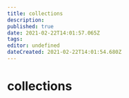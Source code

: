 ```yaml
---
title: collections
description: 
published: true
date: 2021-02-22T14:01:57.065Z
tags: 
editor: undefined
dateCreated: 2021-02-22T14:01:54.680Z
---
```


# collections